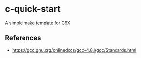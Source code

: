 # c-quick-start
A simple make template for C9X

## References
- <https://gcc.gnu.org/onlinedocs/gcc-4.8.1/gcc/Standards.html>
